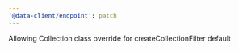 ```yaml
---
'@data-client/endpoint': patch
---
```


Allowing Collection class override for createCollectionFilter default
